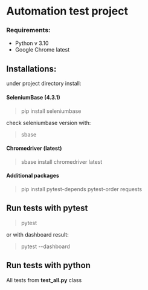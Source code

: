 # Automation test project

### Requirements:
- Python v 3.10
- Google Chrome latest

## Installations:
under project directory install:

#### SeleniumBase (4.3.1)
> pip install seleniumbase

check seleniumbase version with:
> sbase

#### Chromedriver (latest)
> sbase install chromedriver latest

#### Additional packages
> pip install pytest-depends pytest-order requests

## Run tests with pytest
> pytest

or with dashboard result:
> pytest --dashboard

## Run tests with python
All tests from **test_all.py** class

